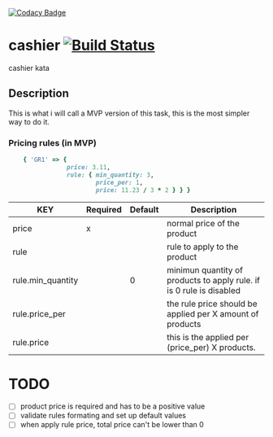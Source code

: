 [![Codacy Badge](https://api.codacy.com/project/badge/Grade/e70c8ac042ae44e79b435ab8f80bf58b)](https://app.codacy.com/gh/argami/cashier?utm_source=github.com&utm_medium=referral&utm_content=argami/cashier&utm_campaign=Badge_Grade)
# cashier [![Build Status](https://travis-ci.com/argami/cashier.svg?branch=main)](https://travis-ci.com/argami/cashier)
cashier kata

## Description

This is what i will call a MVP version of this task, this is the most simpler way to do it.

### Pricing rules (in MVP)

```ruby
    { 'GR1' => { 
                price: 3.11,
                rule: { min_quantity: 3, 
                        price_per: 1, 
                        price: 11.23 / 3 * 2 } } }
```

KEY | Required | Default | Description
------------ | ------------ | ------------ | -------------
price | x | | normal price of the product
rule | || rule to apply to the product
rule.min_quantity || 0 | minimun quantity of products to apply rule. if is 0 rule is disabled
rule.price_per ||| the rule price should be applied per X amount of products
rule.price ||| this is the applied per (price_per) X products.


# TODO

- [ ] product price is required and has to be a positive value
- [ ] validate rules formating and set up default values
- [ ] when apply rule price, total price can't be lower than 0
